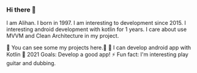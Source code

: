 ### Hi there 👋
I am Alihan. I born in 1997. I am interesting to development since 2015. I interesting android development with kotlin for 1 years. I care about use MVVM and Clean Architecture in my project.

🌱 You can see some my projects here.🤣
👯 I can develop android app with Kotlin
🥅 2021 Goals: Develop a good app!
⚡ Fun fact: I'm interesting play guitar and dubbing.
